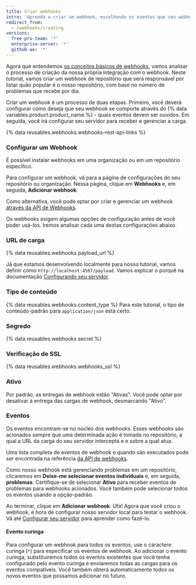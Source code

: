 ```yaml
---
title: Criar webhooks
intro: 'Aprenda a criar um webhook, escolhendo os eventos que seu webhook irá ouvir em {% data variables.product.prodname_dotcom %} e como configurar um servidor para receber e gerenciar a carga de webhook.'
redirect_from:
  - /webhooks/creating
versions:
  free-pro-team: '*'
  enterprise-server: '*'
  github-ae: '*'
---
```




Agora que entendemos [os conceitos básicos de webhooks][webhooks-overview], vamos analisar o processo de criação da nossa própria integração com o webhook. Neste tutorial, vamos criar um webhook de repositório que será responsável por listar quão popular é o nosso repositório, com base no número de problemas que recebe por dia.

Criar um webhook é um processo de duas etapas. Primeiro, você deverá configurar como deseja que seu webhook se comporte através do {% data variables.product.product_name %} - quais eventos devem ser ouvidos. Em seguida, você irá configurar seu servidor para receber e gerenciar a carga.


{% data reusables.webhooks.webhooks-rest-api-links %}

### Configurar um Webhook

É possível instalar webhooks em uma organização ou em um repositório específico.

Para configurar um webhook, vá para a página de configurações do seu repositório ou organização. Nessa página, clique em **Webhooks** e, em seguida, **Adicionar webhook**.

Como alternativa, você pode optar por criar e gerenciar um webhook [através da API de Webhooks][webhook-api].

Os webhooks exigem algumas opções de configuração antes de você poder usá-los. Iremos analisar cada uma destas configurações abaixo.

### URL de carga

{% data reusables.webhooks.payload_url %}

Já que estamos desenvolvendo localmente para nosso tutorial, vamos definir como `http://localhost:4567/payload`. Vamos explicar o porquê na documentação [Configurando seu servidor](/webhooks/configuring/).

### Tipo de conteúdo

{% data reusables.webhooks.content_type %} Para este tutorial, o tipo de conteúdo-padrão para `application/json` está certo.

### Segredo

{% data reusables.webhooks.secret %}

### Verificação de SSL

{% data reusables.webhooks.webhooks_ssl %}

### Ativo

Por padrão, as entregas de webhook estão "Ativas". Você pode optar por desativar a entrega das cargas de webhook, desmarcando "Ativo".

### Eventos

Os eventos encontram-se no núcleo dos webhooks. Esses webhooks são acionados sempre que uma determinada ação é tomada no repositório, a qual a URL da carga do seu servidor intercepta e e sobre a qual atua.

Uma lista completa de eventos de webhook e quando são executados pode ser encontrada na referência [da API de webhooks][hooks-api].

Como nosso webhook está gerenciando problemas em um repositório, clicaremos em **Deixe-me selecionar eventos individuais** e, em seguida, **problemas**. Certifique-se de selecionar **Ativo** para receber eventos de problemas para webhooks acionados. Você também pode selecionar todos os eventos usando a opção-padrão.

Ao terminar, clique em **Adicionar webhook**. Ufa! Agora que você criou o webhook, é hora de configurar nosso servidor local para testar o webhook. Vá até [Configurar seu servidor](/webhooks/configuring/) para aprender como fazê-lo.

#### Evento curinga

Para configurar um webhook para todos os eventos, use o caractere curinga (`*`) para especificar os eventos de webhook. Ao adicionar o evento curinga, substituiremos todos os eventos existentes que você tenha configurado pelo evento curinga e enviaremos todas as cargas para os eventos compatíveis. Você também obterá automaticamente todos os novos eventos que possamos adicionar no futuro.

[webhooks-overview]: /webhooks/
[webhook-api]: /v3/repos/hooks/
[hooks-api]: /webhooks/#events
